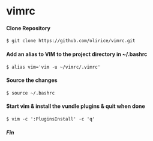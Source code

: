# vimrc

#### Clone Repository
`$ git clone https://github.com/olirice/vimrc.git`

#### Add an alias to VIM to the project directory in ~/.bashrc
`$ alias vim='vim -u ~/vimrc/.vimrc'`

#### Source the changes
`$ source ~/.bashrc`

#### Start vim & install the vundle plugins & quit when done
`$ vim -c ':PluginsInstall' -c 'q'`

##### Fin

